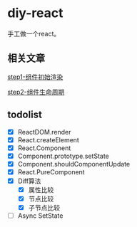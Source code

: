 # diy-react

手工做一个react。


## 相关文章

[step1-组件初始渲染](https://github.com/yhlben/diy-react/blob/master/docs/step1.md)

[step2-组件生命周期](https://github.com/yhlben/diy-react/blob/master/docs/step2.md)

## todolist

* [x] ReactDOM.render
* [x] React.createElement
* [x] React.Component
* [x] Component.prototype.setState
* [x] Component.shouldComponentUpdate
* [x] React.PureComponent
* [x] Diff算法
    * [x] 属性比较
    * [x] 节点比较
    * [x] 子节点比较
* [ ] Async SetState
